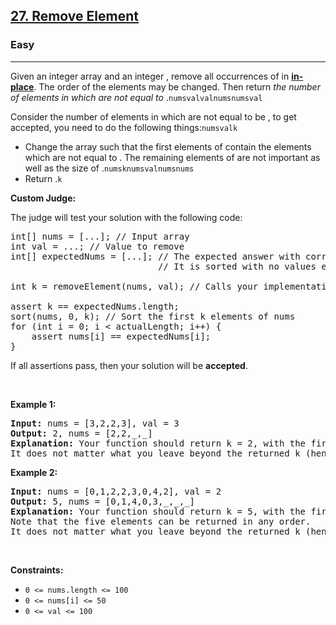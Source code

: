 <h2><a href="https://leetcode.com/problems/remove-element/">27. Remove Element</a></h2><h3>Easy</h3><hr><div><p><font _mstmutation="1">Given an integer array  and an integer , remove all occurrences of  in  <a href="https://en.wikipedia.org/wiki/In-place_algorithm" target="_blank" _mstmutation="1"><strong>in-place</strong></a>. The order of the elements may be changed. Then return <em _mstmutation="1">the number of elements in </em><em _mstmutation="1"> which are not equal to </em>.</font><code>nums</code><code>val</code><code>val</code><code>nums</code><code>nums</code><code>val</code></p>

<p><font _mstmutation="1">Consider the number of elements in  which are not equal to  be , to get accepted, you need to do the following things:</font><code>nums</code><code>val</code><code>k</code></p>

<ul>
	<li><font _mstmutation="1">Change the array  such that the first  elements of  contain the elements which are not equal to . The remaining elements of  are not important as well as the size of .</font><code>nums</code><code>k</code><code>nums</code><code>val</code><code>nums</code><code>nums</code></li>
	<li><font _mstmutation="1">Return .</font><code>k</code></li>
</ul>

<p><strong>Custom Judge:</strong></p>

<p>The judge will test your solution with the following code:</p>

<pre>int[] nums = [...]; // Input array
int val = ...; // Value to remove
int[] expectedNums = [...]; // The expected answer with correct length.
                            // It is sorted with no values equaling val.

int k = removeElement(nums, val); // Calls your implementation

assert k == expectedNums.length;
sort(nums, 0, k); // Sort the first k elements of nums
for (int i = 0; i &lt; actualLength; i++) {
    assert nums[i] == expectedNums[i];
}
</pre>

<p>If all assertions pass, then your solution will be <strong>accepted</strong>.</p>

<p>&nbsp;</p>
<p><strong class="example">Example 1:</strong></p>

<pre><strong>Input:</strong> nums = [3,2,2,3], val = 3
<strong>Output:</strong> 2, nums = [2,2,_,_]
<strong>Explanation:</strong> Your function should return k = 2, with the first two elements of nums being 2.
It does not matter what you leave beyond the returned k (hence they are underscores).
</pre>

<p><strong class="example">Example 2:</strong></p>

<pre><strong>Input:</strong> nums = [0,1,2,2,3,0,4,2], val = 2
<strong>Output:</strong> 5, nums = [0,1,4,0,3,_,_,_]
<strong>Explanation:</strong> Your function should return k = 5, with the first five elements of nums containing 0, 0, 1, 3, and 4.
Note that the five elements can be returned in any order.
It does not matter what you leave beyond the returned k (hence they are underscores).
</pre>

<p>&nbsp;</p>
<p><strong>Constraints:</strong></p>

<ul>
	<li><code>0 &lt;= nums.length &lt;= 100</code></li>
	<li><code>0 &lt;= nums[i] &lt;= 50</code></li>
	<li><code>0 &lt;= val &lt;= 100</code></li>
</ul>
</div>